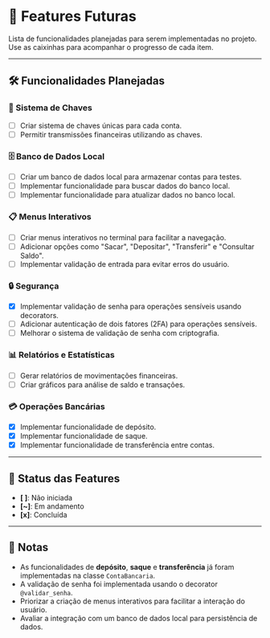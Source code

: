 # 📌 Features Futuras

Lista de funcionalidades planejadas para serem implementadas no projeto. Use as caixinhas para acompanhar o progresso de cada item.

---

## 🛠️ Funcionalidades Planejadas

### 🔑 Sistema de Chaves

- [ ] Criar sistema de chaves únicas para cada conta.
- [ ] Permitir transmissões financeiras utilizando as chaves.

### 🗄️ Banco de Dados Local

- [ ] Criar um banco de dados local para armazenar contas para testes.
- [ ] Implementar funcionalidade para buscar dados do banco local.
- [ ] Implementar funcionalidade para atualizar dados no banco local.

### 📋 Menus Interativos

- [ ] Criar menus interativos no terminal para facilitar a navegação.
- [ ] Adicionar opções como "Sacar", "Depositar", "Transferir" e "Consultar Saldo".
- [ ] Implementar validação de entrada para evitar erros do usuário.

### 🔒 Segurança

- [x] Implementar validação de senha para operações sensíveis usando decorators.
- [ ] Adicionar autenticação de dois fatores (2FA) para operações sensíveis.
- [ ] Melhorar o sistema de validação de senha com criptografia.

### 📊 Relatórios e Estatísticas

- [ ] Gerar relatórios de movimentações financeiras.
- [ ] Criar gráficos para análise de saldo e transações.

### 💳 Operações Bancárias

- [x] Implementar funcionalidade de depósito.
- [x] Implementar funcionalidade de saque.
- [x] Implementar funcionalidade de transferência entre contas.

---

## 🏁 Status das Features

- **[ ]**: Não iniciada  
- **[~]**: Em andamento  
- **[x]**: Concluída  

---

## 📝 Notas

- As funcionalidades de **depósito**, **saque** e **transferência** já foram implementadas na classe `ContaBancaria`.
- A validação de senha foi implementada usando o decorator `@validar_senha`.
- Priorizar a criação de menus interativos para facilitar a interação do usuário.
- Avaliar a integração com um banco de dados local para persistência de dados.
